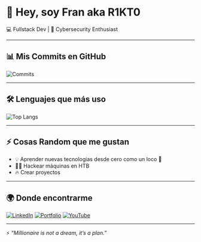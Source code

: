 # 👋 Hey, soy Fran aka R1KT0  

💻 Fullstack Dev | 🔐 Cybersecurity Enthusiast

---

## 📊 Mis Commits en GitHub
![Commits](https://github-readme-streak-stats.herokuapp.com?user=R1KT0&theme=tokyonight&hide_border=true)
<!--[GitHub Stats](https://github-readme-stats.vercel.app/api?username=R1KT0&show_icons=true&theme=tokyonight&hide_border=true&count_private=true)-->

---



## 🛠️ Lenguajes que más uso
![Top Langs](https://github-readme-stats.vercel.app/api/top-langs/?username=R1KT0&layout=compact&theme=tokyonight&hide_border=true)

---

## ⚡ Cosas Random que me gustan
- 💡 Aprender nuevas tecnologias desde cero como un loco 🧠  
- 🕵️‍♂️ Hackear máquinas en HTB  
- 🔥 Crear proyectos


---

## 🌍 Donde encontrarme
[![LinkedIn](https://img.shields.io/badge/LinkedIn-R1KT0-blue?style=flat&logo=linkedin)](https://www.linkedin.com/in/francisco-garao)
[![Portfolio](https://img.shields.io/badge/Portfolio-r1kt0.dev-red?style=flat&logo=firefox)](https://github.com/R1KT0/portfolio)
[![YouTube](https://img.shields.io/badge/YouTube-R1KT0-red?style=flat&logo=youtube)](https://youtube.com/tu-link)

---
⚡ *“Millionaire is not a dream, it’s a plan.”*
